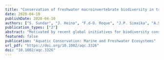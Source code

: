 ```yaml
---
title: "Conservation of freshwater macroinvertebrate biodiversity in tropical regions"
date: 2020-04-10
publishDate: 2020-04-10
authors: ["S. Sundar", "J. Heino", "F.d-O. Roque", "J.P. Simaika", "A.S. Melo", "J. D. Tonkin", "D.G. Nogueira", "D.P. Silva"]
publication_types: ["2"]
abstract: "Motivated by recent global initiatives for biodiversity conservation and restoration, this article reviews the gaps in our understanding of, and the challenges facing, freshwater macroinvertebrate biodiversity and conservation in tropical regions. This study revealed a lack of adequate taxonomic, phylogenetic, and ecological information for most macroinvertebrate groups, and consequently there are large-scale knowledge gaps regarding the response of macroinvertebrate diversity to potential climate change and other human impacts in tropical regions. We propose ideas to reduce the impact of key drivers of declines in macroinvertebrate biodiversity, including habitat degradation and loss, hydrological alteration, overexploitation, invasive species, pollution, and the multiple impacts of climate change. The review also provides recommendations to enhance conservation planning in these systems (as well as providing clear management plans at local, regional, and national levels), integrated catchment management, the formulation of regulatory measures, the understanding of the determinants of macroinvertebrate diversity across multiple scales and taxonomic groups, and the collaboration between researchers and conservation professionals. It is suggested that the integrated use of macroinvertebrate biodiversity information in biomonitoring can improve ecosystem management. This goal can be facilitated in part by conservation psychology, marketing, and the use of the media and the Internet."
featured: false
publication: "Aquatic Conservation: Marine and Freshwater Ecosystems"
url_pdf: "https://doi.org/10.1002/aqc.3326"
doi: "10.1002/aqc.3326"
---
```


